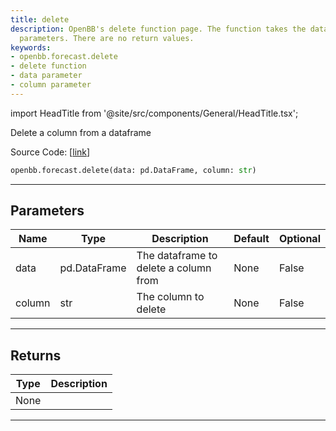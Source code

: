 ```yaml
---
title: delete
description: OpenBB's delete function page. The function takes the data and column
  parameters. There are no return values.
keywords:
- openbb.forecast.delete
- delete function
- data parameter
- column parameter
---
```


import HeadTitle from '@site/src/components/General/HeadTitle.tsx';

<HeadTitle title="forecast.delete - Reference | OpenBB SDK Docs" />

Delete a column from a dataframe

Source Code: [[link](https://github.com/OpenBB-finance/OpenBBTerminal/tree/main/openbb_terminal/forecast/forecast_model.py#L470)]

```python wordwrap
openbb.forecast.delete(data: pd.DataFrame, column: str)
```

---

## Parameters

| Name | Type | Description | Default | Optional |
| ---- | ---- | ----------- | ------- | -------- |
| data | pd.DataFrame | The dataframe to delete a column from | None | False |
| column | str | The column to delete | None | False |


---

## Returns

| Type | Description |
| ---- | ----------- |
| None |  |
---

